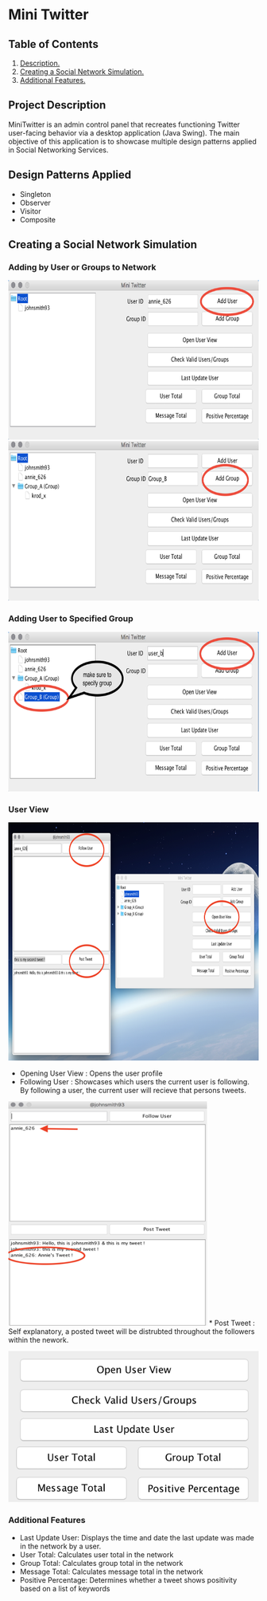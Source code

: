 # Mini Twitter

## Table of Contents
1. [ Description. ](#desc)
2. [ Creating a Social Network Simulation. ](#simulation)
3. [ Additional Features. ](#features)

<a name="desc"></a>
## Project Description
MiniTwitter is an admin control panel that recreates functioning Twitter user-facing behavior via a desktop application (Java Swing). The main objective of this application is to showcase multiple design patterns applied in Social Networking Services.

## Design Patterns Applied
* Singleton
* Observer
* Visitor
* Composite

<a name="simulation"></a>
## Creating a Social Network Simulation

### Adding by User or Groups to Network
<img src="README_IMAGES/Adding_User.png" width="700px" height="320px">
<img src="README_IMAGES/Adding_Group.png" width="700px" height="320px">

### Adding User to Specified Group
<img src="README_IMAGES/Add_User_2_Group.png" width="700px" height="320px">

### User View
<img src="README_IMAGES/Open_User_View.png" width="898px" height="478px">

 * Opening User View : Opens the user profile
 * Following User : Showcases which users the current user is following. By following a 
   user, the current user will recieve that persons tweets.

<img src="README_IMAGES/User_Following.png" width="400px" height="450px">
 * Post Tweet : Self explanatory, a posted tweet will be distrubted throughout the 
   followers within the nework.

<a name="features"></a>
<img src="README_IMAGES/features.png">
### Additional Features
* Last Update User: Displays the time and date the last update was made in the network by
  a user.
* User Total: Calculates user total in the network
* Group Total: Calculates group total in the network
* Message Total: Calculates message total in the network
* Positive Percentage: Determines whether a tweet shows positivity based on a list of 
  keywords


